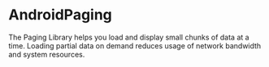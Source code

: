 # AndroidPaging
The Paging Library helps you load and display small chunks of data at a time. Loading partial data on demand reduces usage of network bandwidth and system resources.
